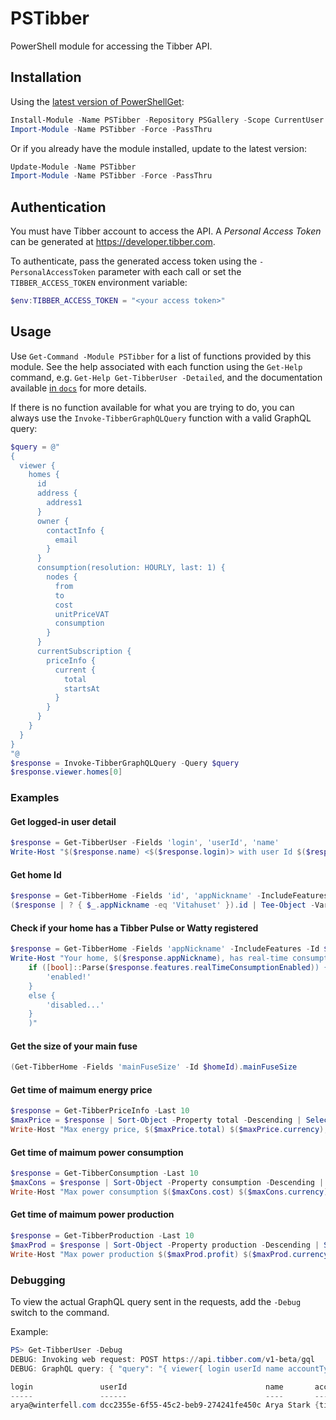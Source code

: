 # PSTibber

PowerShell module for accessing the Tibber API.

## Installation

Using the [latest version of PowerShellGet](https://www.powershellgallery.com/packages/PowerShellGet):

```powershell
Install-Module -Name PSTibber -Repository PSGallery -Scope CurrentUser -Force -PassThru
Import-Module -Name PSTibber -Force -PassThru
```

Or if you already have the module installed, update to the latest version:

```powershell
Update-Module -Name PSTibber
Import-Module -Name PSTibber -Force -PassThru
```

## Authentication

You must have Tibber account to access the API. A *Personal Access Token* can be generated at <https://developer.tibber.com>.

To authenticate, pass the generated access token using the `-PersonalAccessToken` parameter with each call or set the `TIBBER_ACCESS_TOKEN` environment variable:

```powershell
$env:TIBBER_ACCESS_TOKEN = "<your access token>"
```

## Usage

Use `Get-Command -Module PSTibber` for a list of functions provided by this module. See the help associated with each function using the `Get-Help` command, e.g. `Get-Help Get-TibberUser -Detailed`, and the documentation available [in `docs`](docs/) for more details.

If there is no function available for what you are trying to do, you can always use the `Invoke-TibberGraphQLQuery` function with a valid GraphQL query:

```powershell
$query = @"
{
  viewer {
    homes {
      id
      address {
        address1
      }
      owner {
        contactInfo {
          email
        }
      }
      consumption(resolution: HOURLY, last: 1) {
        nodes {
          from
          to
          cost
          unitPriceVAT
          consumption
        }
      }
      currentSubscription {
        priceInfo {
          current {
            total
            startsAt
          }
        }
      }
    }
  }
}
"@
$response = Invoke-TibberGraphQLQuery -Query $query
$response.viewer.homes[0]
```

### Examples

#### Get logged-in user detail

```powershell
$response = Get-TibberUser -Fields 'login', 'userId', 'name'
Write-Host "$($response.name) <$($response.login)> with user Id $($response.userId)"
```

#### Get home Id

```powershell
$response = Get-TibberHome -Fields 'id', 'appNickname' -IncludeFeatures
($response | ? { $_.appNickname -eq 'Vitahuset' }).id | Tee-Object -Variable homeId
```

#### Check if your home has a Tibber Pulse or Watty registered

```powershell
$response = Get-TibberHome -Fields 'appNickname' -IncludeFeatures -Id $homeId
Write-Host "Your home, $($response.appNickname), has real-time consumption $(
    if ([bool]::Parse($response.features.realTimeConsumptionEnabled)) {
        'enabled!'
    }
    else {
        'disabled...'
    }
    )"
```

#### Get the size of your main fuse

```powershell
(Get-TibberHome -Fields 'mainFuseSize' -Id $homeId).mainFuseSize
```

#### Get time of maimum energy price

```powershell
$response = Get-TibberPriceInfo -Last 10
$maxPrice = $response | Sort-Object -Property total -Descending | Select-Object -First 1
Write-Host "Max energy price, $($maxPrice.total) $($maxPrice.currency), starting at $(([DateTime]$maxPrice.startsAt).ToString('yyyy-MM-dd HH:mm')) [$($maxPrice.level)]"
```

#### Get time of maimum power consumption

```powershell
$response = Get-TibberConsumption -Last 10
$maxCons = $response | Sort-Object -Property consumption -Descending | Select-Object -First 1
Write-Host "Max power consumption $($maxCons.cost) $($maxCons.currency) ($($maxCons.consumption) $($maxCons.consumptionUnit) at $($maxCons.unitPrice)): $(([DateTime]$maxCons.from).ToString('HH:mm')) - $(([DateTime]$maxCons.to).ToString('HH:mm on yyyy-MM-dd'))"
```

#### Get time of maimum power production

```powershell
$response = Get-TibberProduction -Last 10
$maxProd = $response | Sort-Object -Property production -Descending | Select-Object -First 1
Write-Host "Max power production $($maxProd.profit) $($maxProd.currency) ($($maxProd.production) $($maxProd.productionUnit) at $($maxProd.unitPrice)): $(([DateTime]$maxProd.from).ToString('HH:mm')) - $(([DateTime]$maxProd.to).ToString('HH:mm on yyyy-MM-dd'))"
```

### Debugging

To view the actual GraphQL query sent in the requests, add the `-Debug` switch to the command.

Example:

```powershell
PS> Get-TibberUser -Debug
DEBUG: Invoking web request: POST https://api.tibber.com/v1-beta/gql
DEBUG: GraphQL query: { "query": "{ viewer{ login userId name accountType }}" }

login               userId                               name       accountType
-----               ------                               ----       -----------
arya@winterfell.com dcc2355e-6f55-45c2-beb9-274241fe450c Arya Stark {tibber, customer}
```
